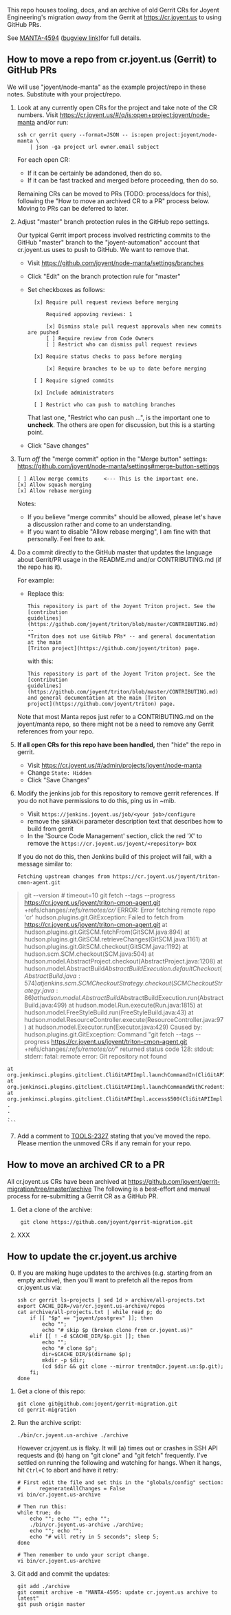 This repo houses tooling, docs, and an archive of old Gerrit CRs for Joyent
Engineering's migration *away* from the Gerrit at https://cr.joyent.us to using
GitHub PRs.

See [MANTA-4594](https://jira.joyent.us/browse/MANTA-4594) ([bugview
link](https://smartos.org/bugview/MANTA-4594))for full details.


## How to move a repo from cr.joyent.us (Gerrit) to GitHub PRs

We will use "joyent/node-manta" as the example project/repo in these notes.
Substitute with your project/repo.

1.  Look at any currently open CRs for the project and take note of the CR
    numbers. Visit <https://cr.joyent.us/#/q/is:open+project:joyent/node-manta>
    and/or run:

        ssh cr gerrit query --format=JSON -- is:open project:joyent/node-manta \
            | json -ga project url owner.email subject

    For each open CR:

    - If it can be certainly be adandoned, then do so.
    - If it can be fast tracked and merged before proceeding, then do so.

    Remaining CRs can be moved to PRs (TODO: process/docs for this),
    following the "How to move an archived CR to a PR" process below.
    Moving to PRs can be deferred to later.

2.  Adjust "master" branch protection rules in the GitHub repo settings.

    Our typical Gerrit import process involved restricting commits to
    the GitHub "master" branch to the "joyent-automation" account that
    cr.joyent.us uses to push to GitHub. We want to remove that.

    - Visit https://github.com/joyent/node-manta/settings/branches
    - Click "Edit" on the branch protection rule for "master"
    - Set checkboxes as follows:

            [x] Require pull request reviews before merging

                Required appoving reviews: 1

                [x] Dismiss stale pull request approvals when new commits are pushed
                [ ] Require review from Code Owners
                [ ] Restrict who can dismiss pull request reviews

            [x] Require status checks to pass before merging

                [x] Require branches to be up to date before merging

            [ ] Require signed commits

            [x] Include administrators

            [ ] Restrict who can push to matching branches

        That last one, "Restrict who can push ...", is the important one to
        **uncheck**. The others are open for discussion, but this is a
        starting point.

    - Click "Save changes"

3.  Turn *off* the "merge commit" option in the "Merge button" settings:
    https://github.com/joyent/node-manta/settings#merge-button-settings

        [ ] Allow merge commits     <--- This is the important one.
        [x] Allow squash merging
        [x] Allow rebase merging

    Notes:
    - If you believe "merge commits" should be allowed, please let's have a
      discussion rather and come to an understanding.
    - If you want to disable "Allow rebase merging", I am fine with that
      personally. Feel free to ask.

4.  Do a commit directly to the GitHub master that updates the language about
    Gerrit/PR usage in the README.md and/or CONTRIBUTING.md (if the repo
    has it).

    For example:

    - Replace this:
        ```
        This repository is part of the Joyent Triton project. See the [contribution
        guidelines](https://github.com/joyent/triton/blob/master/CONTRIBUTING.md) --
        *Triton does not use GitHub PRs* -- and general documentation at the main
        [Triton project](https://github.com/joyent/triton) page.
        ```
        with this:
        ```
        This repository is part of the Joyent Triton project. See the [contribution
        guidelines](https://github.com/joyent/triton/blob/master/CONTRIBUTING.md)
        and general documentation at the main [Triton
        project](https://github.com/joyent/triton) page.
        ```

    Note that most Manta repos just refer to a CONTRIBUTING.md on the
    joyent/manta repo, so there might not be a need to remove any Gerrit
    references from your repo.

5.  **If all open CRs for this repo have been handled,** then "hide" the repo
    in gerrit.

    - Visit https://cr.joyent.us/#/admin/projects/joyent/node-manta
    - Change `State: Hidden`
    - Click "Save Changes"

6.  Modify the jenkins job for this repository to remove gerrit references.
    If you do not have permissions to do this, ping us in ~mib.

    - Visit `https://jenkins.joyent.us/job/<your job>/configure`
    - remove the `$BRANCH` parameter description text that describes
      how to build from gerrit
    - In the 'Source Code Management' section, click the red 'X' to remove
      the `https://cr.joyent.us/joyent/<repository>` box

    If you do not do this, then Jenkins build of this project will fail,
    with a message similar to:

    ```
    Fetching upstream changes from https://cr.joyent.us/joyent/triton-cmon-agent.git
 > git --version # timeout=10
 > git fetch --tags --progress https://cr.joyent.us/joyent/triton-cmon-agent.git +refs/changes/*:refs/remotes/cr/*
ERROR: Error fetching remote repo 'cr'
hudson.plugins.git.GitException: Failed to fetch from https://cr.joyent.us/joyent/triton-cmon-agent.git
    at hudson.plugins.git.GitSCM.fetchFrom(GitSCM.java:894)
    at hudson.plugins.git.GitSCM.retrieveChanges(GitSCM.java:1161)
    at hudson.plugins.git.GitSCM.checkout(GitSCM.java:1192)
    at hudson.scm.SCM.checkout(SCM.java:504)
    at hudson.model.AbstractProject.checkout(AbstractProject.java:1208)
    at hudson.model.AbstractBuild$AbstractBuildExecution.defaultCheckout(AbstractBuild.java:574)
    at jenkins.scm.SCMCheckoutStrategy.checkout(SCMCheckoutStrategy.java:86)
    at hudson.model.AbstractBuild$AbstractBuildExecution.run(AbstractBuild.java:499)
    at hudson.model.Run.execute(Run.java:1815)
    at hudson.model.FreeStyleBuild.run(FreeStyleBuild.java:43)
    at hudson.model.ResourceController.execute(ResourceController.java:97)
    at hudson.model.Executor.run(Executor.java:429)
Caused by: hudson.plugins.git.GitException: Command "git fetch --tags --progress https://cr.joyent.us/joyent/triton-cmon-agent.git +refs/changes/*:refs/remotes/cr/*" returned status code 128:
stdout: 
stderr: fatal: remote error: Git repository not found

    at org.jenkinsci.plugins.gitclient.CliGitAPIImpl.launchCommandIn(CliGitAPIImpl.java:2160)
    at org.jenkinsci.plugins.gitclient.CliGitAPIImpl.launchCommandWithCredentials(CliGitAPIImpl.java:1852)
    at org.jenkinsci.plugins.gitclient.CliGitAPIImpl.access$500(CliGitAPIImpl.java:78)
    .
    .
    .
    ```

7.  Add a comment to [TOOLS-2327](https://jira.joyent.us/browse/TOOLS-2327)
    stating that you've moved the repo. Please mention the unmoved CRs if
    any remain for your repo.


## How to move an archived CR to a PR

All cr.joyent.us CRs have been archived at
https://github.com/joyent/gerrit-migration/tree/master/archive
The following is a best-effort and manual process for re-submitting a
Gerrit CR as a GitHub PR.

1. Get a clone of the archive:

        git clone https://github.com/joyent/gerrit-migration.git

2.  XXX




## How to update the cr.joyent.us archive

0. If you are making huge updates to the archives (e.g. starting from an
   empty archive), then you'll want to prefetch all the repos from cr.joyent.us
   via:

    ```
    ssh cr gerrit ls-projects | sed 1d > archive/all-projects.txt
    export CACHE_DIR=/var/cr.joyent.us-archive/repos
    cat archive/all-projects.txt | while read p; do
        if [[ "$p" == "joyent/postgres" ]]; then
            echo "";
            echo "# skip $p (broken clone from cr.joyent.us)"
        elif [[ ! -d $CACHE_DIR/$p.git ]]; then
            echo "";
            echo "# clone $p";
            dir=$CACHE_DIR/$(dirname $p);
            mkdir -p $dir;
            (cd $dir && git clone --mirror trentm@cr.joyent.us:$p.git);
        fi;
    done
    ```

1. Get a clone of this repo:

    ```
    git clone git@github.com:joyent/gerrit-migration.git
    cd gerrit-migration
    ```

2. Run the archive script:

    ```
    ./bin/cr.joyent.us-archive ./archive
    ```

    However cr.joyent.us is flaky. It will (a) times out or crashes in SSH API
    requests and (b) hang on "git clone" and "git fetch" frequently. I've
    settled on running the following and watching for hangs. When it
    hangs, hit `Ctrl+C` to abort and have it retry:

    ```
    # First edit the file and set this in the "globals/config" section:
    #      regenerateAllChanges = False
    vi bin/cr.joyent.us-archive

    # Then run this:
    while true; do
        echo ""; echo ""; echo "";
        ./bin/cr.joyent.us-archive ./archive;
        echo ""; echo "";
        echo "# will retry in 5 seconds"; sleep 5;
    done

    # Then remember to undo your script change.
    vi bin/cr.joyent.us-archive
    ```

3. Git add and commit the updates:

    ```
    git add ./archive
    git commit archive -m "MANTA-4595: update cr.joyent.us archive to latest"
    git push origin master
    ```
